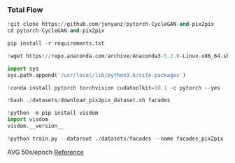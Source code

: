 ### Total Flow

```.py
!git clone https://github.com/junyanz/pytorch-CycleGAN-and-pix2pix 
cd pytorch-CycleGAN-and-pix2pix

pip install -r requirements.txt

!wget https://repo.anaconda.com/archive/Anaconda3-5.2.0-Linux-x86_64.sh && bash Anaconda3-5.2.0-Linux-x86_64.sh -bfp /usr/local

import sys
sys.path.append('/usr/local/lib/python3.6/site-packages')

!conda install pytorch torchvision cudatoolkit=10.1 -c pytorch --yes

!bash ./datasets/download_pix2pix_dataset.sh facades

!python -m pip install visdom
import visdom
visdom.__version__

!python train.py --dataroot ./datasets/facades --name facades_pix2pix --model pix2pix --direction BtoA
```
 AVG 50s/epoch
[Reference](https://leesh0523.tistory.com/entry/PyTorch-example-Cycle-GAN-%EB%94%B0%EB%9D%BC%ED%95%98%EA%B8%B0)
